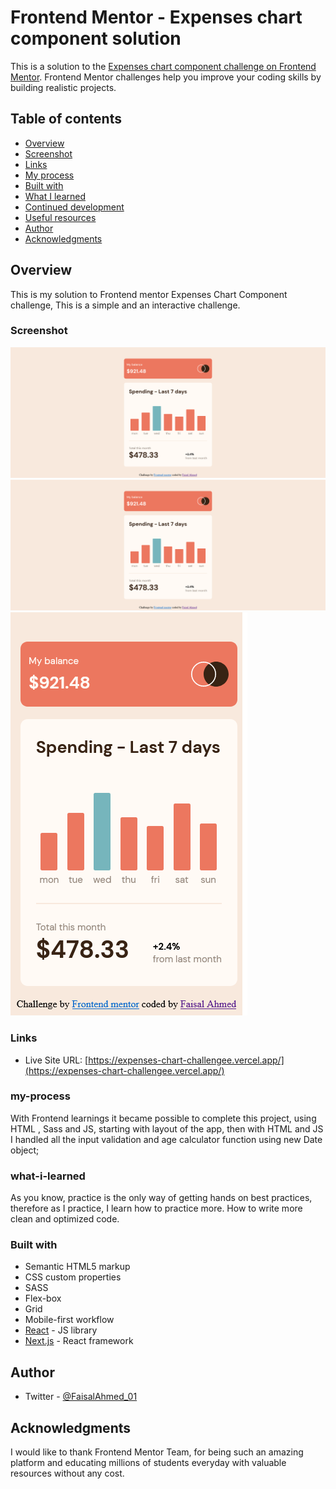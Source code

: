 # Frontend Mentor - Expenses chart component solution

This is a solution to the [Expenses chart component challenge on Frontend Mentor](https://www.frontendmentor.io/challenges/expenses-chart-component-e7yJBUdjwt). Frontend Mentor challenges help you improve your coding skills by building realistic projects. 


## Table of contents

- [Overview](#overview)
- [Screenshot](#screenshot)
- [Links](#links)
- [My process](#my-process)
- [Built with](#built-with)
- [What I learned](#what-i-learned)
- [Continued development](#continued-development)
- [Useful resources](#useful-resources)
- [Author](#author)
- [Acknowledgments](#acknowledgments)

## Overview

This is my solution to Frontend mentor  Expenses Chart Component challenge, This is a simple and an interactive challenge.


### Screenshot

![](./public/1.png)
![](./public/2.png)
![](./public/3.png)






### Links
- Live Site URL: [https://expenses-chart-challengee.vercel.app/](https://expenses-chart-challengee.vercel.app/) 

### my-process
With Frontend learnings it became possible to complete this project, using HTML , Sass and JS, starting with layout of the app, then with HTML and JS I handled all the input validation and age calculator function using new Date object; 

### what-i-learned

As you know, practice is the only way of getting hands on best practices, therefore as I practice, I learn how to practice more. How to write more clean and optimized code.

### Built with

- Semantic HTML5 markup
- CSS custom properties
- SASS
- Flex-box
- Grid
- Mobile-first workflow
- [React](https://reactjs.org/) - JS library
- [Next.js](https://nextjs.org/) - React framework

## Author

- Twitter - [@FaisalAhmed_01](https://www.twitter.com/FaisalAhmed_01)

## Acknowledgments

I would like to thank Frontend Mentor Team, for being such an amazing platform and educating millions of students everyday with valuable resources without any cost. 
